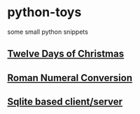 # python-toys
some small python snippets
## [Twelve Days of Christmas](twelveDays)
## [Roman Numeral Conversion](romanNumerals)
## [Sqlite based client/server](carhire)
